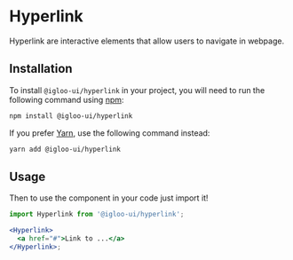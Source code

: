 # Hyperlink

Hyperlink are interactive elements that allow users to navigate in webpage.

<Example is="custom" />

<ReferenceLinks is="custom" />

## Installation

To install `@igloo-ui/hyperlink` in your project, you will need to run the following command using [npm](https://www.npmjs.com/):

```bash
npm install @igloo-ui/hyperlink
```

If you prefer [Yarn](https://classic.yarnpkg.com/en/), use the following command instead:

```bash
yarn add @igloo-ui/hyperlink
```

## Usage

Then to use the component in your code just import it!

```jsx
import Hyperlink from '@igloo-ui/hyperlink';

<Hyperlink>
  <a href="#">Link to ...</a>
</Hyperlink>;
```
